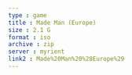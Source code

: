 ```yaml
---
type : game
title : Made Man (Europe)
size : 2.1 G
format : iso
archive : zip
server : myrient
link2 : Made%20Man%20%28Europe%29
---
```

